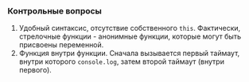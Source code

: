 ### Контрольные вопросы
1. Удобный синтаксис, отсутствие собственного `this`. Фактически, стрелочные функции - анонимные функции, которые могут быть присвоены переменной.
2. Функция внутри функции. Сначала вызывается первый таймаут, внутри которого `console.log`, затем второй таймаут (внутри первого).
